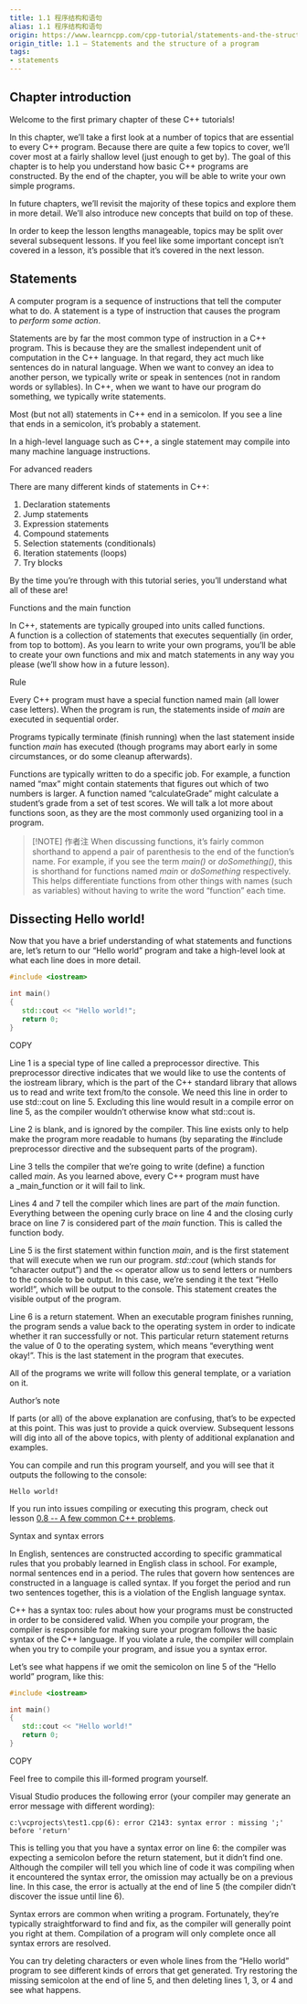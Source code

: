 ```yaml
---
title: 1.1 程序结构和语句
alias: 1.1 程序结构和语句
origin: https://www.learncpp.com/cpp-tutorial/statements-and-the-structure-of-a-program/
origin_title: 1.1 — Statements and the structure of a program
tags:
- statements
---
```


## Chapter introduction

Welcome to the first primary chapter of these C++ tutorials!

In this chapter, we’ll take a first look at a number of topics that are essential to every C++ program. Because there are quite a few topics to cover, we’ll cover most at a fairly shallow level (just enough to get by). The goal of this chapter is to help you understand how basic C++ programs are constructed. By the end of the chapter, you will be able to write your own simple programs.

In future chapters, we’ll revisit the majority of these topics and explore them in more detail. We’ll also introduce new concepts that build on top of these.

In order to keep the lesson lengths manageable, topics may be split over several subsequent lessons. If you feel like some important concept isn’t covered in a lesson, it’s possible that it’s covered in the next lesson.

## Statements

A computer program is a sequence of instructions that tell the computer what to do. A statement is a type of instruction that causes the program to _perform some action_.

Statements are by far the most common type of instruction in a C++ program. This is because they are the smallest independent unit of computation in the C++ language. In that regard, they act much like sentences do in natural language. When we want to convey an idea to another person, we typically write or speak in sentences (not in random words or syllables). In C++, when we want to have our program do something, we typically write statements.

Most (but not all) statements in C++ end in a semicolon. If you see a line that ends in a semicolon, it’s probably a statement.

In a high-level language such as C++, a single statement may compile into many machine language instructions.

For advanced readers

There are many different kinds of statements in C++:

1.  Declaration statements
2.  Jump statements
3.  Expression statements
4.  Compound statements
5.  Selection statements (conditionals)
6.  Iteration statements (loops)
7.  Try blocks

By the time you’re through with this tutorial series, you’ll understand what all of these are!

Functions and the main function

In C++, statements are typically grouped into units called functions. A function is a collection of statements that executes sequentially (in order, from top to bottom). As you learn to write your own programs, you’ll be able to create your own functions and mix and match statements in any way you please (we’ll show how in a future lesson).

Rule

Every C++ program must have a special function named main (all lower case letters). When the program is run, the statements inside of _main_ are executed in sequential order.

Programs typically terminate (finish running) when the last statement inside function _main_ has executed (though programs may abort early in some circumstances, or do some cleanup afterwards).

Functions are typically written to do a specific job. For example, a function named “max” might contain statements that figures out which of two numbers is larger. A function named “calculateGrade” might calculate a student’s grade from a set of test scores. We will talk a lot more about functions soon, as they are the most commonly used organizing tool in a program.

> [!NOTE] 作者注
> When discussing functions, it’s fairly common shorthand to append a pair of parenthesis to the end of the function’s name. For example, if you see the term _main()_ or _doSomething()_, this is shorthand for functions named _main_ or _doSomething_ respectively. This helps differentiate functions from other things with names (such as variables) without having to write the word “function” each time.

## Dissecting Hello world!

Now that you have a brief understanding of what statements and functions are, let’s return to our “Hello world” program and take a high-level look at what each line does in more detail.

```cpp
#include <iostream>

int main()
{
   std::cout << "Hello world!";
   return 0;
}
```

COPY

Line 1 is a special type of line called a preprocessor directive. This preprocessor directive indicates that we would like to use the contents of the iostream library, which is the part of the C++ standard library that allows us to read and write text from/to the console. We need this line in order to use std::cout on line 5. Excluding this line would result in a compile error on line 5, as the compiler wouldn’t otherwise know what std::cout is.

Line 2 is blank, and is ignored by the compiler. This line exists only to help make the program more readable to humans (by separating the #include preprocessor directive and the subsequent parts of the program).

Line 3 tells the compiler that we’re going to write (define) a function called _main_. As you learned above, every C++ program must have a _main_function or it will fail to link.

Lines 4 and 7 tell the compiler which lines are part of the _main_ function. Everything between the opening curly brace on line 4 and the closing curly brace on line 7 is considered part of the _main_ function. This is called the function body.

Line 5 is the first statement within function _main_, and is the first statement that will execute when we run our program. _std::cout_ (which stands for “character output”) and the `<<` operator allow us to send letters or numbers to the console to be output. In this case, we’re sending it the text “Hello world!”, which will be output to the console. This statement creates the visible output of the program.

Line 6 is a return statement. When an executable program finishes running, the program sends a value back to the operating system in order to indicate whether it ran successfully or not. This particular return statement returns the value of 0 to the operating system, which means “everything went okay!”. This is the last statement in the program that executes.

All of the programs we write will follow this general template, or a variation on it.

Author’s note

If parts (or all) of the above explanation are confusing, that’s to be expected at this point. This was just to provide a quick overview. Subsequent lessons will dig into all of the above topics, with plenty of additional explanation and examples.

You can compile and run this program yourself, and you will see that it outputs the following to the console:

```
Hello world!
```
If you run into issues compiling or executing this program, check out lesson [0.8 -- A few common C++ problems](https://www.learncpp.com/cpp-tutorial/a-few-common-cpp-problems/).

Syntax and syntax errors

In English, sentences are constructed according to specific grammatical rules that you probably learned in English class in school. For example, normal sentences end in a period. The rules that govern how sentences are constructed in a language is called syntax. If you forget the period and run two sentences together, this is a violation of the English language syntax.

C++ has a syntax too: rules about how your programs must be constructed in order to be considered valid. When you compile your program, the compiler is responsible for making sure your program follows the basic syntax of the C++ language. If you violate a rule, the compiler will complain when you try to compile your program, and issue you a syntax error.

Let’s see what happens if we omit the semicolon on line 5 of the “Hello world” program, like this:

```cpp
#include <iostream>

int main()
{
   std::cout << "Hello world!"
   return 0;
}
```

COPY

Feel free to compile this ill-formed program yourself.

Visual Studio produces the following error (your compiler may generate an error message with different wording):

```
c:\vcprojects\test1.cpp(6): error C2143: syntax error : missing ';' before 'return'
```

This is telling you that you have a syntax error on line 6: the compiler was expecting a semicolon before the return statement, but it didn’t find one. Although the compiler will tell you which line of code it was compiling when it encountered the syntax error, the omission may actually be on a previous line. In this case, the error is actually at the end of line 5 (the compiler didn’t discover the issue until line 6).

Syntax errors are common when writing a program. Fortunately, they’re typically straightforward to find and fix, as the compiler will generally point you right at them. Compilation of a program will only complete once all syntax errors are resolved.

You can try deleting characters or even whole lines from the “Hello world” program to see different kinds of errors that get generated. Try restoring the missing semicolon at the end of line 5, and then deleting lines 1, 3, or 4 and see what happens.